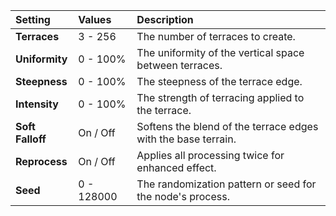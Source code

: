 | Setting          | Values      | Description                                                   |
| :--------------- | :---------- | :------------------------------------------------------------ |
| **Terraces**     | 3 - 256     | The number of terraces to create.                             |
| **Uniformity**   | 0 - 100% | The uniformity of the vertical space between terraces.        |
| **Steepness**    | 0 - 100% | The steepness of the terrace edge.                            |
| **Intensity**    | 0 - 100% | The strength of terracing applied to the terrace.             |
| **Soft Falloff** | On / Off    | Softens the blend of the terrace edges with the base terrain. |
| **Reprocess**    | On / Off    | Applies all processing twice for enhanced effect.             |
| **Seed**         | 0 - 128000  | The randomization pattern or seed for the node's process.     |

